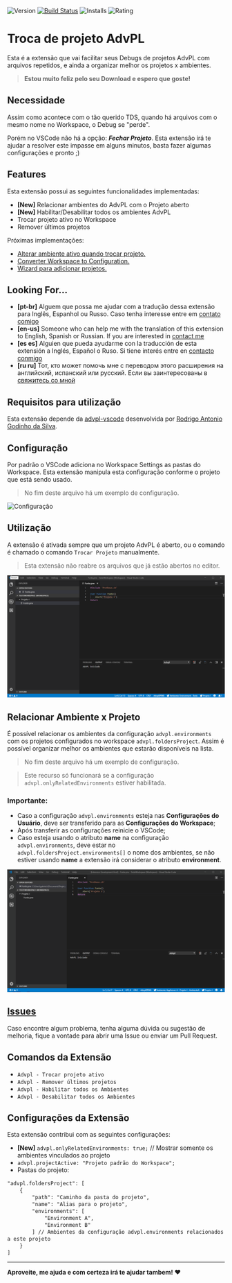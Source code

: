 ![Version](https://vsmarketplacebadge.apphb.com/version/AlencarGabriel.advpl-switch-project.svg) [![Build Status](https://travis-ci.com/AlencarGabriel/advpl-switch-project.svg?branch=master)](https://travis-ci.com/AlencarGabriel/advpl-switch-project) ![Installs](https://vsmarketplacebadge.apphb.com/installs/AlencarGabriel.advpl-switch-project.svg) ![Rating](https://vsmarketplacebadge.apphb.com/rating-short/AlencarGabriel.advpl-switch-project.svg)
# Troca de projeto AdvPL

Esta é a extensão que vai facilitar seus Debugs de projetos AdvPL com arquivos repetidos, e ainda a organizar melhor os projetos x ambientes.

>**Estou muito feliz pelo seu Download e espero que goste!**

## Necessidade
Assim como acontece com o tão querido TDS, quando há arquivos com o mesmo nome no Workspace, o Debug se "perde".

Porém no VSCode não há a opção: ***Fechar Projeto***. Esta extensão irá te ajudar a resolver este impasse em alguns minutos, basta fazer algumas configurações e pronto ;)

## Features

Esta extensão possui as seguintes funcionalidades implementadas:

* **[New]** Relacionar ambientes do AdvPL com o Projeto aberto
* **[New]** Habilitar/Desabilitar todos os ambientes AdvPL
* Trocar projeto ativo no Workspace
* Remover últimos projetos

Próximas implementações:

* [Alterar ambiente ativo quando trocar projeto.](https://github.com/AlencarGabriel/advpl-switch-project/issues/14)
* [Converter Workspace to Configuration.](https://github.com/AlencarGabriel/advpl-switch-project/issues/2)
* [Wizard para adicionar projetos.](https://github.com/AlencarGabriel/advpl-switch-project/issues/3)

## Looking For...
* **[pt-br]** Alguem que possa me ajudar com a tradução dessa extensão para Inglês, Espanhol ou Russo. Caso tenha interesse entre em [contato comigo](mailto:alencargabriel@outlook.com.br)
* **[en-us]** Someone who can help me with the translation of this extension to English, Spanish or Russian. If you are interested in [contact me](mailto:alencargabriel@outlook.com.br)
* **[es es]** Alguien que pueda ayudarme con la traducción de esta extensión a Inglés, Español o Ruso. Si tiene interés entre en [contacto conmigo](mailto:alencargabriel@outlook.com.br)
* **[ru ru]** Тот, кто может помочь мне с переводом этого расширения на английский, испанский или русский. Если вы заинтересованы в [свяжитесь со мной](mailto:alencargabriel@outlook.com.br)

## Requisitos para utilização

Esta extensão depende da [advpl-vscode](https://marketplace.visualstudio.com/items?itemName=KillerAll.advpl-vscode) desenvolvida por [Rodrigo Antonio Godinho da Silva](https://github.com/killerall).

## Configuração
Por padrão o VSCode adiciona no Workspace Settings as pastas do Workspace. Esta extensão manipula esta configuração conforme o projeto que está sendo usado.

> No fim deste arquivo há um exemplo de configuração.

![Configuração](images/Configuracao.gif)

## Utilização
A extensão é ativada sempre que um projeto AdvPL é aberto, ou o comando é chamado o comando `Trocar Projeto` manualmente.

> Esta extensão não reabre os arquivos que já estão abertos no editor.

![Utilização](images/Utilizacao.gif)

## Relacionar Ambiente x Projeto
É possível relacionar os ambientes da configuração `advpl.environments` com os projetos configurados no workspace `advpl.foldersProject`. Assim é possível organizar melhor os ambientes que estarão disponíveis na lista.

> No fim deste arquivo há um exemplo de configuração.

> Este recurso só funcionará se a configuração `advpl.onlyRelatedEnvironments` estiver habilitada.

### Importante:

* Caso a configuração `advpl.environments` esteja nas **Configurações do Usuário**, deve ser transferido para as **Configurações do Workspace**;
* Após transferir as configurações reinicie o VSCode;
* Caso esteja usando o atributo **name** na configuração `advpl.environments`, deve estar no `advpl.foldersProject.environments[]` o nome dos ambientes, se não estiver usando **name** a extensão irá considerar o atributo **environment**.

![Relacionar Ambiente x Projeto](images/RelacionarAmbientes.gif)

## [Issues](https://github.com/AlencarGabriel/advpl-switch-project/issues)

Caso encontre algum problema, tenha alguma dúvida ou sugestão de melhoria, fique a vontade para abrir uma Issue ou enviar um Pull Request.

## Comandos da Extensão
* `Advpl - Trocar projeto ativo`
* `Advpl - Remover últimos projetos`
* `Advpl - Habilitar todos os Ambientes`
* `Advpl - Desabilitar todos os Ambientes`

## Configurações da Extensão

Esta extensão contribui com as seguintes configurações:

* **[New]** `advpl.onlyRelatedEnvironments: true;` // Mostrar somente os ambientes vinculados ao projeto
* `advpl.projectActive: "Projeto padrão do Workspace";`
* Pastas do projeto:

```
"advpl.foldersProject": [
    {
        "path": "Caminho da pasta do projeto",
        "name": "Alias para o projeto",
        "environments": [
            "Environment A",
            "Environment B"
        ] // Ambientes da configuração advpl.environments relacionados a este projeto
    }
]
```

<!-- ## Known Issues

Calling out known issues can help limit users opening duplicate issues against your extension. -->

---
<!--
## Working with Markdown

**Note:** You can author your README using Visual Studio Code.  Here are some useful editor keyboard shortcuts:

* Split the editor (`Cmd+\` on macOS or `Ctrl+\` on Windows and Linux)
* Toggle preview (`Shift+CMD+V` on macOS or `Shift+Ctrl+V` on Windows and Linux)
* Press `Ctrl+Space` (Windows, Linux) or `Cmd+Space` (macOS) to see a list of Markdown snippets

### For more information

* [Visual Studio Code's Markdown Support](http://code.visualstudio.com/docs/languages/markdown)
* [Markdown Syntax Reference](https://help.github.com/articles/markdown-basics/) -->

**Aproveite, me ajuda e com certeza irá te ajudar tambem!** :heart:
